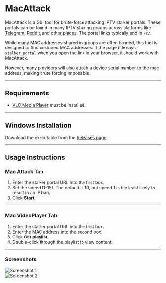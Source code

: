 # MacAttack

MacAttack is a GUI tool for brute-force attacking IPTV stalker portals. These portals can be found in many IPTV sharing groups across platforms like [Telegram](https://www.google.com/search?q=inurl:%22t.me%22%20telegram+iptv+mac+portal), [Reddit](https://www.reddit.com/r/iptvglory/), and [other places](https://www.google.com/search?q=%2200%3A1A%3A79%22+%22%2Fc%2F%22). The portal links typically end in `/c/`. 

While many MAC addresses shared in groups are often banned, this tool is designed to find unshared MAC addresses. If the page title says `stalker_portal` when you open the link in your browser, it should work with MacAttack.

However, many providers will also attach a device serial number to the mac address, making brute forcing impossible.

---

## Requirements

- [VLC Media Player](https://www.videolan.org/vlc/download-windows.html) must be installed.

---

## Windows Installation

Download the executable from the [Releases page](https://github.com/Evilvir-us/MacAttack/releases).

---

## Usage Instructions

### Mac Attack Tab

1. Enter the stalker portal URL into the first box.
2. Set the speed (1-15). The default is 10, but speed 1 is the least likely to result in an IP ban.
3. Click **Start**.

---

### Mac VideoPlayer Tab

1. Enter the stalker portal URL into the first box.
2. Enter the MAC address into the second box.
3. Click **Get playlist**.
4. Double-click through the playlist to view content.

---

### Screenshots

![Screenshot 1](https://evilvir.us/application/files/5817/3190/3286/Macattack1.png)  
![Screenshot 2](https://evilvir.us/application/files/6717/3190/3290/Macattack2.png) 
